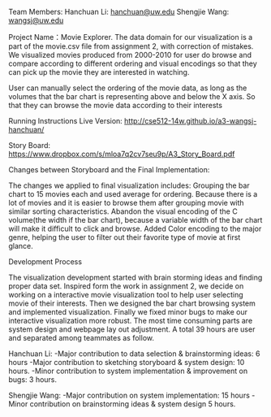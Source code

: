 Team Members:
Hanchuan Li: hanchuan@uw.edu
Shengjie Wang: wangsj@uw.edu

Project Name：Movie Explorer.
The data domain for our visualization is a part of the movie.csv file from assignment 2, with correction of mistakes. We visualized movies produced from 2000-2010 for user do browse and compare according to different ordering and visual encodings so that they can pick up the movie they are interested in watching.

User can manually select the ordering of the movie data, as long as the volumes that the bar chart is representing above and below the X axis. So that they can browse the movie data according to their interests

Running Instructions
Live Version:
http://cse512-14w.github.io/a3-wangsj-hanchuan/

Story Board:
https://www.dropbox.com/s/mloa7q2cv7seu9p/A3_Story_Board.pdf

Changes between Storyboard and the Final Implementation:

The changes we applied to final visualization includes: 
Grouping the bar chart to 15 movies each and used average for ordering. Because there is a lot of movies and it is easier to browse them after grouping movie with similar sorting characteristics. 
Abandon the visual encoding of the C volume(the width if the bar chart), because a variable width of the bar chart will make it difficult to click and browse. 
Added Color encoding to the major genre, helping the user to filter out their favorite type of movie at first glance.

Development Process

The visualization development started with brain storming ideas and finding proper data set. Inspired form the work in assignment 2, we decide on working on a interactive movie visualization tool to help user selecting movie of their interests. Then we designed the bar chart browsing system and implemented visualization. Finally we fixed minor bugs to make our interactive visualization more robust. The most time consuming parts are system design and webpage lay out adjustment. A total 39 hours are user and separated among teammates as follow.

Hanchuan Li:
-Major contribution to data selection & brainstorming ideas: 6 hours
-Major contribution to sketching storyboard & system design: 10 hours.
-Minor contribution to system implementation & improvement on bugs: 3 hours.

Shengjie Wang:
-Major contribution on system implementation: 15 hours
-Minor contribution on brainstorming ideas & system design 5 hours.



